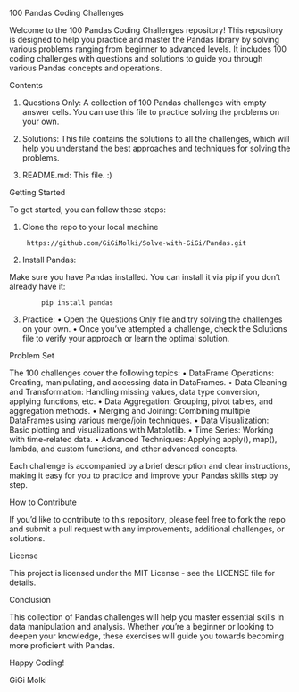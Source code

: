 100 Pandas Coding Challenges

Welcome to the 100 Pandas Coding Challenges repository! This repository is designed to help you practice and master the Pandas library by solving various problems ranging from beginner to advanced levels. It includes 100 coding challenges with questions and solutions to guide you through various Pandas concepts and operations.


Contents

1.	Questions Only: A collection of 100 Pandas challenges with empty answer cells. You can use this file to practice solving the problems on your own.
 
2.	Solutions: This file contains the solutions to all the challenges, which will help you understand the best approaches and techniques for solving the problems.
 
3.	README.md: This file. :)



Getting Started

To get started, you can follow these steps:

1. Clone the repo to your local machine 

   		https://github.com/GiGiMolki/Solve-with-GiGi/Pandas.git

2. Install Pandas:

Make sure you have Pandas installed. You can install it via pip if you don’t already have it:
    			
       		pip install pandas

3. Practice:
	•	Open the Questions Only file and try solving the challenges on your own.
	•	Once you’ve attempted a challenge, check the Solutions file to verify your approach or learn the optimal solution.


Problem Set

The 100 challenges cover the following topics:
	•	DataFrame Operations: Creating, manipulating, and accessing data in DataFrames.
	•	Data Cleaning and Transformation: Handling missing values, data type conversion, applying functions, etc.
	•	Data Aggregation: Grouping, pivot tables, and aggregation methods.
	•	Merging and Joining: Combining multiple DataFrames using various merge/join techniques.
	•	Data Visualization: Basic plotting and visualizations with Matplotlib.
	•	Time Series: Working with time-related data.
	•	Advanced Techniques: Applying apply(), map(), lambda, and custom functions, and other advanced concepts.

Each challenge is accompanied by a brief description and clear instructions, making it easy for you to practice and improve your Pandas skills step by step.


How to Contribute

If you’d like to contribute to this repository, please feel free to fork the repo and submit a pull request with any improvements, additional challenges, or solutions.


License

This project is licensed under the MIT License - see the LICENSE file for details.



Conclusion

This collection of Pandas challenges will help you master essential skills in data manipulation and analysis. Whether you’re a beginner or looking to deepen your knowledge, these exercises will guide you towards becoming more proficient with Pandas.

Happy Coding!

GiGi Molki
